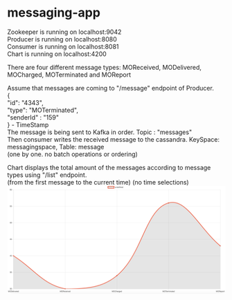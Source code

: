 # messaging-app

Zookeeper is running on localhost:9042 <br />
Producer is running on localhost:8080 <br />
Consumer is running on localhost:8081 <br />
Chart is running on localhost:4200

There are four different message types: MOReceived, MODelivered, MOCharged, MOTerminated and MOReport

Assume that messages are coming to "/message" endpoint of Producer.<br />
{<br />
    "id": "4343",<br />
    "type": "MOTerminated",<br />
    "senderId" : "159"<br />
} - TimeStamp<br />
The message is being sent to Kafka in order. Topic : "messages"<br />
Then consumer writes the received message to the cassandra. KeySpace: messagingspace, Table: message<br />
(one by one. no batch operations or ordering)<br />

Chart displays the total amount of the messages according to message types using "/list" endpoint. <br />(from the first message to the current time)
(no time selections)<br />
![Alt text](chart.png?raw=true "Title")